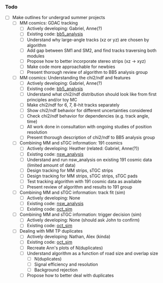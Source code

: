 ### Todo

- [ ] Make outlines for undergrad summer projects
   - [ ] MM cosmics: GDAC tracking
      - [ ] Actively developing: Gabriel, Anne(?)
      - [ ] Existing code: [bb5_analysis](https://gitlab.cern.ch/anwang/bb5_analysis)
      - [ ] Understand why large-angle tracks (xz or yz) are chosen by algorithm
      - [ ] Add gap between SM1 and SM2, and find tracks traversing both modules
      - [ ] Propose how to better incorporate stereo strips (xz -> xyz)
      - [ ] Make code more approachable for newbies
      - [ ] Present thorough review of algorithm to BB5 analysis group
   - [ ] MM cosmics: Understanding the chi2/ndf and features
      - [ ] Actively developing: Gabriel, Anne(?)
      - [ ] Existing code: [bb5_analysis](https://gitlab.cern.ch/anwang/bb5_analysis)
      - [ ] Understand what chi2/ndf distribution should look like from first principles and/or toy MC
      - [ ] Make chi2/ndf for 6, 7, 8-hit tracks separately
      - [ ] Show chi2/ndf behavior for different uncertainties considered
      - [ ] Check chi2/ndf behavior for dependencies (e.g. track angle, time)
      - [ ] All work done in consultation with ongoing studies of position resolution
      - [ ] Present thorough description of chi2/ndf to BB5 analysis group
   - [ ] Combining MM and sTGC information: 191 cosmics
      - [ ] Actively developing: Heather (related: Gabriel, Anne(?))
      - [ ] Existing code: [nsw_analysis](https://gitlab.cern.ch/atlas-muon-nsw-tools/nsw_analysis)
      - [ ] Understand and run nsw_analysis on existing 191 cosmic data (limited amount of data)
      - [ ] Design tracking for MM strips, sTGC strips
      - [ ] Design tracking for MM strips, sTGC strips, sTGC pads
      - [ ] Test tracking algorithm with 191 cosmic data as available
      - [ ] Present review of algorithm and results to 191 group
   - [ ] Combining MM and sTGC information: track fit (sim)
      - [ ] Actively developing: None
      - [ ] Existing code: [nsw_analysis](https://gitlab.cern.ch/atlas-muon-nsw-tools/nsw_analysis)
      - [ ] Existing code: [oct_sim](https://github.com/sezata/oct_sim)
   - [ ] Combining MM and sTGC information: trigger decision (sim)
      - [ ] Actively developing: None (should ask John to confirm)
      - [ ] Existing code: [oct_sim](https://github.com/sezata/oct_sim)
   - [ ] Dealing with MM TP duplicates
      - [ ] Actively developing: Nathan, Alex (kinda)
      - [ ] Existing code: [oct_sim](https://github.com/sezata/oct_sim)
      - [ ] Recreate Ann's plots of N(duplicates)
      - [ ] Understand algorithm as a function of road size and overlap size
         - [ ] N(duplicates)
         - [ ] Signal efficiency and resolution
         - [ ] Background rejection
      - [ ] Propose how to better deal with duplicates
